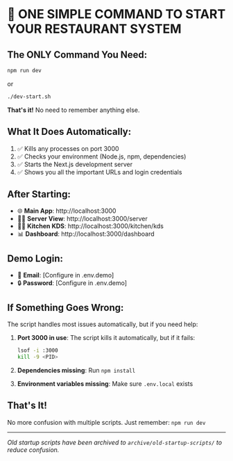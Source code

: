 # 🚀 ONE SIMPLE COMMAND TO START YOUR RESTAURANT SYSTEM

## The ONLY Command You Need:

```bash
npm run dev
```

or 

```bash
./dev-start.sh
```

**That's it!** No need to remember anything else.

## What It Does Automatically:

1. ✅ Kills any processes on port 3000
2. ✅ Checks your environment (Node.js, npm, dependencies)
3. ✅ Starts the Next.js development server
4. ✅ Shows you all the important URLs and login credentials

## After Starting:

- 🌐 **Main App**: http://localhost:3000
- 👨‍💼 **Server View**: http://localhost:3000/server  
- 👨‍🍳 **Kitchen KDS**: http://localhost:3000/kitchen/kds
- 📊 **Dashboard**: http://localhost:3000/dashboard

## Demo Login:
- 📧 **Email**: [Configure in .env.demo]
- 🔒 **Password**: [Configure in .env.demo]

## If Something Goes Wrong:

The script handles most issues automatically, but if you need help:

1. **Port 3000 in use**: The script kills it automatically, but if it fails:
   ```bash
   lsof -i :3000
   kill -9 <PID>
   ```

2. **Dependencies missing**: Run `npm install`

3. **Environment variables missing**: Make sure `.env.local` exists

## That's It!

No more confusion with multiple scripts. Just remember: `npm run dev`

---

*Old startup scripts have been archived to `archive/old-startup-scripts/` to reduce confusion.*